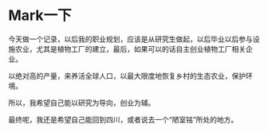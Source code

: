 # Mark一下

今天做一个记录，以后我的职业规划，应该是从研究生做起，以后毕业以后参与设施农业，尤其是植物工厂的建立，最后，如果可以的话自主创业植物工厂相关企业。

以绝对高的产量，来养活全球人口，以最大限度地恢复乡村的生态农业，保护环境。

所以，我希望自己能以研究为导向，创业为辅。

最终呢，我还是希望自己能回到四川，或者说去一个“陋室铭”所处的地方。